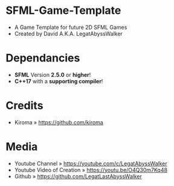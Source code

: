 # SFML-Game-Template
* A Game Template for future 2D SFML Games
* Created by David A.K.A. LegatAbyssWalker


# Dependancies
* **SFML** Version **2.5.0** or **higher**!
* **C++17** with a **supporting compiler**!

# Credits
* Kiroma » https://github.com/kiroma

# Media
* Youtube Channel                » https://youtube.com/c/LegatAbyssWalker
* Youtube Video of Creation      » https://youtu.be/O4Q30m7Kq48
* Github                         » https://github.com/LegatLastAbyssWalker
